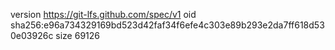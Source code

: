 version https://git-lfs.github.com/spec/v1
oid sha256:e96a734329169bd523d42faf34f6efe4c303e89b293e2da7ff618d530e03926c
size 69126

